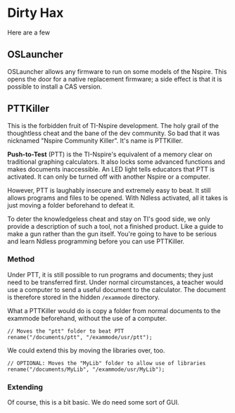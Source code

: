 # Dirty Hax

Here are a few 

## OSLauncher

OSLauncher allows any firmware to run on some models of the Nspire. This opens the door for a native replacement firmware; a side effect is that it is possible to install a CAS version.

## PTTKiller

This is the forbidden fruit of TI-Nspire development. The holy grail of the thoughtless cheat and the bane of the dev community. So bad that it was nicknamed "Nspire Community Killer". It's name is PTTKiller.

**Push-to-Test** (PTT) is the TI-Nspire's equivalent of a memory clear on traditional graphing calculators. It also locks some advanced functions and makes documents inaccessible. An LED light tells educators that PTT is activated. It can only be turned off with another Nspire or a computer.

However, PTT is laughably insecure and extremely easy to beat. It still allows programs and files to be opened. With Ndless activated, all it takes is just moving a folder beforehand to defeat it.

To deter the knowledgeless cheat and stay on TI's good side, we only provide a description of such a tool, not a finished product. Like a guide to make a gun rather than the gun itself. You're going to have to be serious and learn Ndless programming before you can use PTTKiller.

### Method

Under PTT, it is still possible to run programs and documents; they just need to be transferred first. Under normal circumstances, a teacher would use a computer to send a useful document to the calculator. The document is therefore stored in the hidden `/exammode` directory.

What a PTTKiller would do is copy a folder from normal documents to the exammode beforehand, without the use of a computer.

    // Moves the "ptt" folder to beat PTT
    rename("/documents/ptt", "/exammode/usr/ptt");

We could extend this by moving the libraries over, too.

    // OPTIONAL: Moves the "MyLib" folder to allow use of libraries
    rename("/documents/MyLib", "/exammode/usr/MyLib");

### Extending

Of course, this is a bit basic. We do need some sort of GUI.